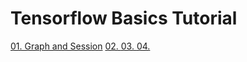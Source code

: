 # Tensorflow Basics Tutorial

[01. Graph and Session](graph_and_session.ipynb)
[02. ]()
[03. ]()
[04. ]()
